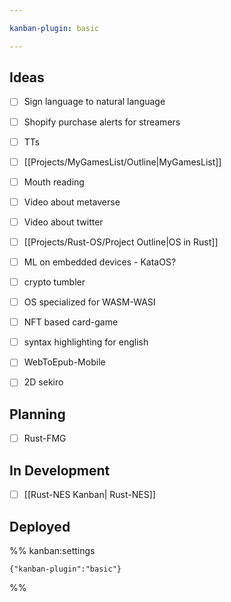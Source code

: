 ```yaml
---

kanban-plugin: basic

---
```


## Ideas

- [ ] Sign language to natural language
- [ ] Shopify purchase alerts for streamers
- [ ] TTs
- [ ] [[Projects/MyGamesList/Outline|MyGamesList]]
- [ ] Mouth reading
- [ ] Video about metaverse
- [ ] Video about twitter
- [ ] [[Projects/Rust-OS/Project Outline|OS in Rust]]
- [ ] ML on embedded devices - KataOS?
- [ ] crypto tumbler
- [ ] OS specialized for WASM-WASI
- [ ] NFT based card-game
- [ ] syntax highlighting for english
- [ ] WebToEpub-Mobile
- [ ] 2D sekiro


## Planning

- [ ] Rust-FMG


## In Development

- [ ] [[Rust-NES Kanban| Rust-NES]]


## Deployed





%% kanban:settings
```
{"kanban-plugin":"basic"}
```
%%